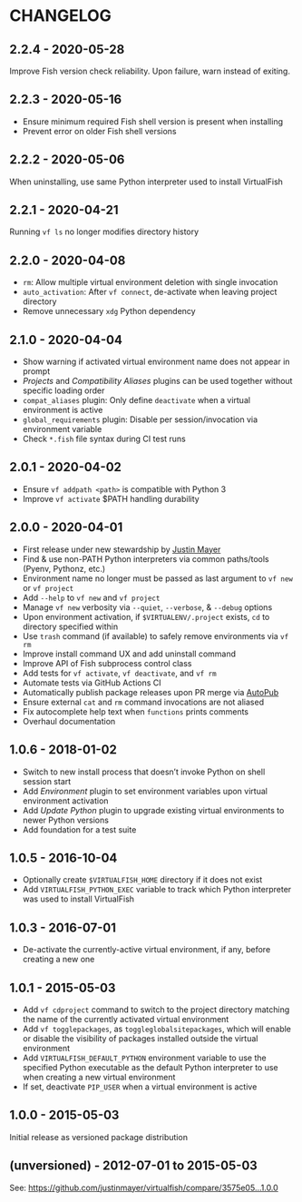 CHANGELOG
=========

2.2.4 - 2020-05-28
------------------

Improve Fish version check reliability. Upon failure, warn instead of exiting.

2.2.3 - 2020-05-16
------------------

* Ensure minimum required Fish shell version is present when installing
* Prevent error on older Fish shell versions

2.2.2 - 2020-05-06
------------------

When uninstalling, use same Python interpreter used to install VirtualFish

2.2.1 - 2020-04-21
------------------

Running `vf ls` no longer modifies directory history

2.2.0 - 2020-04-08
------------------

* `rm`: Allow multiple virtual environment deletion with single invocation
* `auto_activation`: After `vf connect`, de-activate when leaving project directory
* Remove unnecessary `xdg` Python dependency

2.1.0 - 2020-04-04
------------------

* Show warning if activated virtual environment name does not appear in prompt
* *Projects* and *Compatibility Aliases* plugins can be used together without specific loading order
* `compat_aliases` plugin: Only define `deactivate` when a virtual environment is active
* `global_requirements` plugin: Disable per session/invocation via environment variable
* Check `*.fish` file syntax during CI test runs

2.0.1 - 2020-04-02
------------------

* Ensure `vf addpath <path>` is compatible with Python 3
* Improve `vf activate` $PATH handling durability

2.0.0 - 2020-04-01
------------------

* First release under new stewardship by [Justin Mayer](https://justinmayer.com/)
* Find & use non-PATH Python interpreters via common paths/tools (Pyenv, Pythonz, etc.)
* Environment name no longer must be passed as last argument to `vf new` or `vf project`
* Add `--help` to `vf new` and `vf project`
* Manage `vf new` verbosity via `--quiet`, `--verbose`, & `--debug` options
* Upon environment activation, if `$VIRTUALENV/.project` exists, `cd` to directory specified within
* Use `trash` command (if available) to safely remove environments via `vf rm`
* Improve install command UX and add uninstall command
* Improve API of Fish subprocess control class
* Add tests for `vf activate`, `vf deactivate`, and `vf rm`
* Automate tests via GitHub Actions CI
* Automatically publish package releases upon PR merge via [AutoPub](https://github.com/autopub/autopub)
* Ensure external `cat` and `rm` command invocations are not aliased
* Fix autocomplete help text when `functions` prints comments
* Overhaul documentation

1.0.6 - 2018-01-02
------------------

* Switch to new install process that doesn’t invoke Python on shell session start
* Add _Environment_ plugin to set environment variables upon virtual environment activation
* Add _Update Python_ plugin to upgrade existing virtual environments to newer Python versions
* Add foundation for a test suite

1.0.5 - 2016-10-04
------------------

* Optionally create `$VIRTUALFISH_HOME` directory if it does not exist
* Add `VIRTUALFISH_PYTHON_EXEC` variable to track which Python interpreter was used to install VirtualFish

1.0.3 - 2016-07-01
------------------

* De-activate the currently-active virtual environment, if any, before creating a new one

1.0.1 - 2015-05-03
------------------

* Add `vf cdproject` command to switch to the project directory matching the name of the currently activated virtual environment
* Add `vf togglepackages`, as `toggleglobalsitepackages`, which will enable or disable the visibility of packages installed outside the virtual environment
* Add `VIRTUALFISH_DEFAULT_PYTHON` environment variable to use the specified Python executable as the default Python interpreter to use when creating a new virtual environment
* If set, deactivate `PIP_USER` when a virtual environment is active

1.0.0 - 2015-05-03
------------------

Initial release as versioned package distribution

(unversioned) - 2012-07-01 to 2015-05-03
----------------------------------------

See: https://github.com/justinmayer/virtualfish/compare/3575e05...1.0.0
